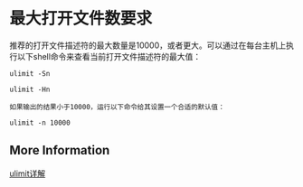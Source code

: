 # 最大打开文件数要求

推荐的打开文件描述符的最大数量是10000，或者更大。可以通过在每台主机上执行以下shell命令来查看当前打开文件描述符的最大值：

`ulimit -Sn`

`ulimit -Hn`

`如果输出的结果小于10000，运行以下命令给其设置一个合适的默认值：`

`ulimit -n 10000`

## More Information

[ulimit详解](https://www.jianshu.com/p/b4aadb88b19a)

